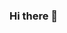 ### Hi there 👋

<!--
**iamrahulkumawat/iamrahulkumawat** is a ✨ _special_ ✨ repository because its `README.md` (this file) appears on your GitHub profile.

Here are some ideas to get you started:

- 
    🌱 I’m currently learning clean, elegant and robust coding. 😘
    🥅 2021 Goals: Contribute more to Open Source projects
    ⚡ Fun fact: I love to experiment new things.

-->
